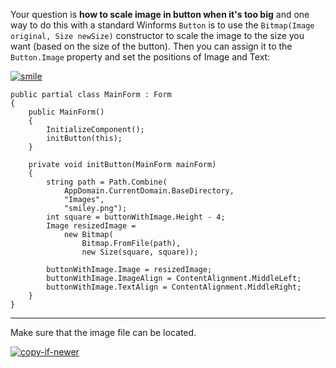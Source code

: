 Your question is **how to scale image in button when it's too big** and one way to do this with a standard Winforms `Button` is to use the `Bitmap(Image original, Size newSize)` constructor to scale the image to the size you want (based on the size of the button). Then you can assign it to the `Button.Image` property and set the positions of Image and Text:

[![smile][1]][1]

    public partial class MainForm : Form
    {
        public MainForm()
        {
            InitializeComponent();
            initButton(this);
        }

        private void initButton(MainForm mainForm)
        {
            string path = Path.Combine(
                AppDomain.CurrentDomain.BaseDirectory,
                "Images",
                "smiley.png");
            int square = buttonWithImage.Height - 4;
            Image resizedImage = 
                new Bitmap(
                    Bitmap.FromFile(path),
                    new Size(square, square));

            buttonWithImage.Image = resizedImage;
            buttonWithImage.ImageAlign = ContentAlignment.MiddleLeft;
            buttonWithImage.TextAlign = ContentAlignment.MiddleRight;
        }
    }



***
Make sure that the image file can be located.

[![copy-if-newer][2]][2]


  [1]: https://i.stack.imgur.com/MDnpe.png
  [2]: https://i.stack.imgur.com/5dBsw.png